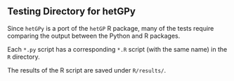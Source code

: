 ## Testing Directory for hetGPy

Since `hetGPy` is a port of the `hetGP` R package, many of the tests require comparing 
the output between the Python and R packages.

Each `*.py` script has a corresponding `*.R` script (with the same name) in the `R` directory.

The results of the R script are saved under `R/results/`.